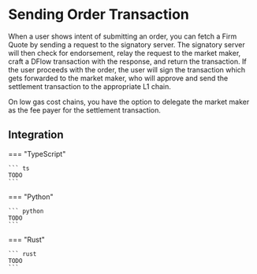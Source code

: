# Sending Order Transaction

When a user shows intent of submitting an order, you can fetch a Firm Quote by sending a request to the signatory server. The signatory server will then check for endorsement, relay the request to the market maker, craft a DFlow transaction with the response, and return the transaction. If the user proceeds with the order, the user will sign the transaction which gets forwarded to the market maker, who will approve and send the settlement transaction to the appropriate L1 chain.

On low gas cost chains, you have the option to delegate the market maker as the fee payer for the settlement transaction.

## Integration

=== "TypeScript"

    ``` ts
    TODO
    ```

=== "Python"

    ``` python
    TODO
    ```

=== "Rust"

    ``` rust
    TODO
    ```
